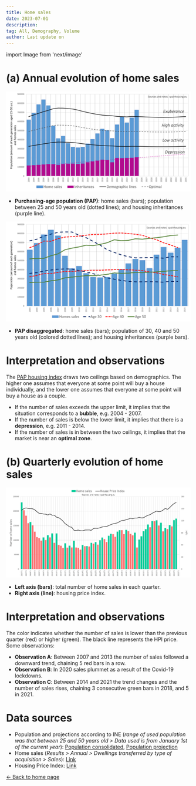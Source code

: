 ```yaml
---
title: Home sales
date: 2023-07-01
description:
tag: All, Demography, Volume
author: Last update on
---
```


import Image from 'next/image'

# (a) Annual evolution of home sales

[![Compraventa de vivienda](/images/salesyearly1.png)](/images/salesyearly1.png)

- **Purchasing-age population (PAP)**: home sales (bars); population between 25 and 50 years old (dotted lines); and housing inheritances (purple line).

[![Compraventa y edad de compra](/images/salesyearly2.png)](/images/salesyearly2.png)

- **PAP disaggregated**: home sales (bars); population of 30, 40 and 50 years old (colored dotted lines); and housing inheritances (purple bars).

# Interpretation and observations

The [PAP housing index](papindex) draws two ceilings based on demographics. The higher one assumes that everyone at some point will buy a house individually, and the lower one assumes that everyone at some point will buy a house as a couple.

- If the number of sales exceeds the upper limit, it implies that the situation corresponds to a **bubble**, e.g. 2004 - 2007.
- If the number of sales is below the lower limit, it implies that there is a **depression**, e.g. 2011 - 2014.
- If the number of sales is in between the two ceilings, it implies that the market is near an **optimal zone**.

# (b) Quarterly evolution of home sales

[![Compraventas de vivienda](/images/salesquarterly.png)](/images/salesquarterly.png)

- **Left axis (bars)**: total number of home sales in each quarter.
- **Right axis (line)**: housing price index.

# Interpretation and observations

The color indicates whether the number of sales is lower than the previous quarter (red) or higher (green). The black line represents the HPI price. Some observations:

- **Observation A**: Between 2007 and 2013 the number of sales followed a downward trend, chaining 5 red bars in a row.
- **Observation B**: In 2020 sales plummet as a result of the Covid-19 lockdowns.
- **Observation C**: Between 2014 and 2021 the trend changes and the number of sales rises, chaining 3 consecutive green bars in 2018, and 5 in 2021.

# Data sources

- Population and projections according to INE (_range of used population was that between 25 and 50 years old > Data used is from January 1st of the current year_): [Population consolidated](https://www.ine.es/dyngs/INEbase/en/operacion.htm?c=Estadistica_C&cid=1254736176951&menu=resultados&idp=1254735572981), [Population projection](https://www.ine.es/dyngs/INEbase/en/operacion.htm?c=Estadistica_C&cid=1254736176953&menu=resultados&idp=1254735572981)
- Home sales (_Results > Annual > Dwellings transferred by type of acquisition  > Sales_): [Link](https://www.ine.es/dyngs/INEbase/en/operacion.htm?c=Estadistica_C&cid=1254736171438&menu=resultados&idp=1254735576757)
- Housing Price Index: [Link](https://www.ine.es/dyngs/INEbase/en/operacion.htm?c=Estadistica_C&cid=1254736152838&menu=resultados&idp=1254735976607)

<div class="meta-line"><a class="meta-back" href="/">← Back to home page</a></div>
